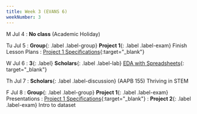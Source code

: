 ```yaml
---
title: Week 3 (EVANS 6)
weekNumber: 3
---
```


M Jul 4
: **No class** (Academic Holiday)

Tu Jul 5
: **Group**{: .label .label-group}  **Project 1**{: .label .label-exam} Finish Lesson Plans 
  : [Project 1 Specifications]({{site.baseurl}}/rpd_project/#project-1-reading-data-science-and-social-science-literature){:target="_blank"}

W Jul 6
: **3**{: .label} **Scholars**{: .label .label-lab} [EDA with Spreadsheets](https://docs.google.com/presentation/d/1Ofl9qju_o6b-vUHrVVAO2ucjc4MqeJ4iochP0cfSihs/edit?usp=sharing){: target="_blank"}

Th Jul 7
: **Scholars**{: .label .label-discussion} (AAPB 155) Thriving in STEM

F Jul 8
: **Group**{: .label .label-group}  **Project 1**{: .label .label-exam} Presentations
  : [Project 1 Specifications]({{site.baseurl}}/rpd_project/#project-1-reading-data-science-and-social-science-literature){:target="_blank"}
: **Project 2**{: .label .label-exam} Intro to dataset
